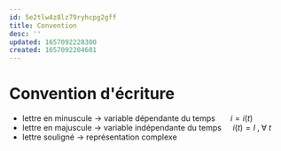 ```yaml
---
id: 5e2tlw4z8lz79ryhcpg2gff
title: Convention
desc: ''
updated: 1657092228300
created: 1657092204601
---
```


# Convention d'écriture

- lettre en minuscule -> variable dépendante du temps $\quad\;\; i = i(t)$ 
- lettre en majuscule -> variable indépendante du temps $\quad i(t) = I \;,\; \forall\; t$ 
- lettre souligné -> représentation complexe
